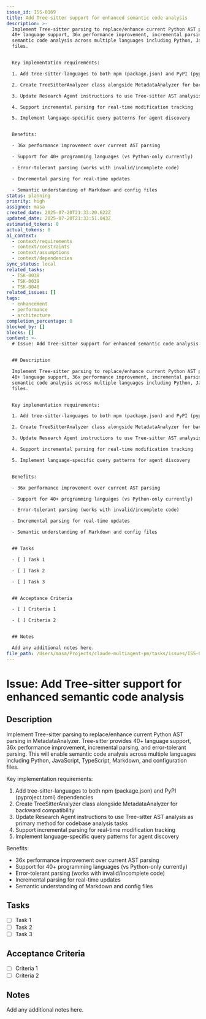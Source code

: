 ```yaml
---
issue_id: ISS-0169
title: Add Tree-sitter support for enhanced semantic code analysis
description: >-
  Implement Tree-sitter parsing to replace/enhance current Python AST parsing in MetadataAnalyzer. Tree-sitter provides
  40+ language support, 36x performance improvement, incremental parsing, and error-tolerant parsing. This will enable
  semantic code analysis across multiple languages including Python, JavaScript, TypeScript, Markdown, and configuration
  files.


  Key implementation requirements:

  1. Add tree-sitter-languages to both npm (package.json) and PyPI (pyproject.toml) dependencies

  2. Create TreeSitterAnalyzer class alongside MetadataAnalyzer for backward compatibility

  3. Update Research Agent instructions to use Tree-sitter AST analysis as primary method for codebase analysis tasks

  4. Support incremental parsing for real-time modification tracking

  5. Implement language-specific query patterns for agent discovery


  Benefits:

  - 36x performance improvement over current AST parsing

  - Support for 40+ programming languages (vs Python-only currently)

  - Error-tolerant parsing (works with invalid/incomplete code)

  - Incremental parsing for real-time updates

  - Semantic understanding of Markdown and config files
status: planning
priority: high
assignee: masa
created_date: 2025-07-20T21:33:20.622Z
updated_date: 2025-07-20T21:33:51.043Z
estimated_tokens: 0
actual_tokens: 0
ai_context:
  - context/requirements
  - context/constraints
  - context/assumptions
  - context/dependencies
sync_status: local
related_tasks:
  - TSK-0038
  - TSK-0039
  - TSK-0040
related_issues: []
tags:
  - enhancement
  - performance
  - architecture
completion_percentage: 0
blocked_by: []
blocks: []
content: >-
  # Issue: Add Tree-sitter support for enhanced semantic code analysis


  ## Description

  Implement Tree-sitter parsing to replace/enhance current Python AST parsing in MetadataAnalyzer. Tree-sitter provides
  40+ language support, 36x performance improvement, incremental parsing, and error-tolerant parsing. This will enable
  semantic code analysis across multiple languages including Python, JavaScript, TypeScript, Markdown, and configuration
  files.


  Key implementation requirements:

  1. Add tree-sitter-languages to both npm (package.json) and PyPI (pyproject.toml) dependencies

  2. Create TreeSitterAnalyzer class alongside MetadataAnalyzer for backward compatibility

  3. Update Research Agent instructions to use Tree-sitter AST analysis as primary method for codebase analysis tasks

  4. Support incremental parsing for real-time modification tracking

  5. Implement language-specific query patterns for agent discovery


  Benefits:

  - 36x performance improvement over current AST parsing

  - Support for 40+ programming languages (vs Python-only currently)

  - Error-tolerant parsing (works with invalid/incomplete code)

  - Incremental parsing for real-time updates

  - Semantic understanding of Markdown and config files


  ## Tasks

  - [ ] Task 1

  - [ ] Task 2

  - [ ] Task 3


  ## Acceptance Criteria

  - [ ] Criteria 1

  - [ ] Criteria 2


  ## Notes

  Add any additional notes here.
file_path: /Users/masa/Projects/claude-multiagent-pm/tasks/issues/ISS-0169-add-tree-sitter-support-for-enhanced-semantic-code-analysis.md
---
```


# Issue: Add Tree-sitter support for enhanced semantic code analysis

## Description
Implement Tree-sitter parsing to replace/enhance current Python AST parsing in MetadataAnalyzer. Tree-sitter provides 40+ language support, 36x performance improvement, incremental parsing, and error-tolerant parsing. This will enable semantic code analysis across multiple languages including Python, JavaScript, TypeScript, Markdown, and configuration files.

Key implementation requirements:
1. Add tree-sitter-languages to both npm (package.json) and PyPI (pyproject.toml) dependencies
2. Create TreeSitterAnalyzer class alongside MetadataAnalyzer for backward compatibility
3. Update Research Agent instructions to use Tree-sitter AST analysis as primary method for codebase analysis tasks
4. Support incremental parsing for real-time modification tracking
5. Implement language-specific query patterns for agent discovery

Benefits:
- 36x performance improvement over current AST parsing
- Support for 40+ programming languages (vs Python-only currently)
- Error-tolerant parsing (works with invalid/incomplete code)
- Incremental parsing for real-time updates
- Semantic understanding of Markdown and config files

## Tasks
- [ ] Task 1
- [ ] Task 2
- [ ] Task 3

## Acceptance Criteria
- [ ] Criteria 1
- [ ] Criteria 2

## Notes
Add any additional notes here.
